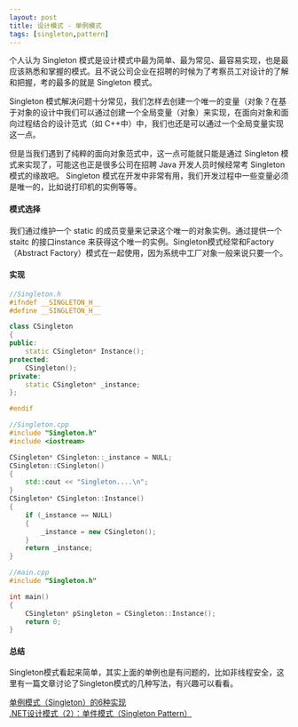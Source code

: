 ```yaml
---
layout: post
title: 设计模式 - 单例模式
tags: [singleton,pattern]
---
```


个人认为 Singleton 模式是设计模式中最为简单、最为常见、最容易实现，也是最应该熟悉和掌握的模式。且不说公司企业在招聘的时候为了考察员工对设计的了解和把握，考的最多的就是 Singleton 模式。

Singleton 模式解决问题十分常见，我们怎样去创建一个唯一的变量（对象？在基于对象的设计中我们可以通过创建一个全局变量（对象）来实现，在面向对象和面向过程结合的设计范式（如 C++中）中，我们也还是可以通过一个全局变量实现这一点。

<!--more-->

但是当我们遇到了纯粹的面向对象范式中，这一点可能就只能是通过 Singleton 模式来实现了，可能这也正是很多公司在招聘 Java 开发人员时候经常考 Singleton 模式的缘故吧。 Singleton 模式在开发中非常有用，我们开发过程中一些变量必须是唯一的，比如说打印机的实例等等。

#### 模式选择

我们通过维护一个 static 的成员变量来记录这个唯一的对象实例。通过提供一个 staitc 的接口instance 来获得这个唯一的实例。Singleton模式经常和Factory（Abstract Factory）模式在一起使用，因为系统中工厂对象一般来说只要一个。

#### 实现

```cpp
//Singleton.h
#ifndef __SINGLETON_H__
#define __SINGLETON_H__

class CSingleton
{ 
public: 
    static CSingleton* Instance();
protected: 
    CSingleton();
private: 
    static CSingleton* _instance;
}; 

#endif
```

```cpp
//Singleton.cpp
#include "Singleton.h" 
#include <iostream> 

CSingleton* CSingleton::_instance = NULL; 
CSingleton::CSingleton() 
{ 
    std::cout << "Singleton....\n";
} 
CSingleton* CSingleton::Instance()
{ 
    if (_instance == NULL)
    {
        _instance = new CSingleton();
    }
    return _instance;
}
```

```cpp
//main.cpp
#include "Singleton.h"

int main()
{
    CSingleton* pSingleton = CSingleton::Instance();
    return 0;
}
```

#### 总结

Singleton模式看起来简单，其实上面的单例也是有问题的，比如非线程安全，这里有一篇文章讨论了Singleton模式的几种写法，有兴趣可以看看。

[单例模式（Singleton）的6种实现][1]  
[.NET设计模式（2）：单件模式（Singleton Pattern）][2]

  [1]: http://www.cnblogs.com/rush/archive/2011/10/30/2229565.html
  [2]: http://terrylee.cnblogs.com/archive/2005/12/09/293509.html
